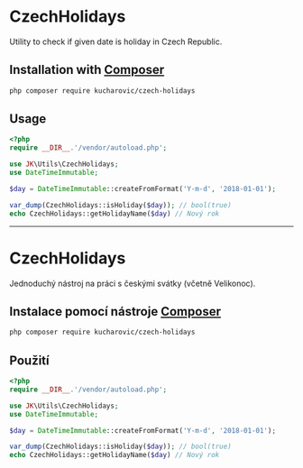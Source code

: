 # CzechHolidays

Utility to check if given date is holiday in Czech Republic.

## Installation with [Composer](https://getcomposer.org/)

```sh
php composer require kucharovic/czech-holidays
```

## Usage

```php
<?php
require __DIR__.'/vendor/autoload.php';

use JK\Utils\CzechHolidays;
use DateTimeImmutable;

$day = DateTimeImmutable::createFromFormat('Y-m-d', '2018-01-01');

var_dump(CzechHolidays::isHoliday($day)); // bool(true)
echo CzechHolidays::getHolidayName($day) // Nový rok
```

---

# CzechHolidays

Jednoduchý nástroj na práci s českými svátky (včetně Velikonoc).

## Instalace pomocí nástroje [Composer](https://getcomposer.org/)

```sh
php composer require kucharovic/czech-holidays
```
## Použití

```php
<?php
require __DIR__.'/vendor/autoload.php';

use JK\Utils\CzechHolidays;
use DateTimeImmutable;

$day = DateTimeImmutable::createFromFormat('Y-m-d', '2018-01-01');

var_dump(CzechHolidays::isHoliday($day)); // bool(true)
echo CzechHolidays::getHolidayName($day) // Nový rok
```